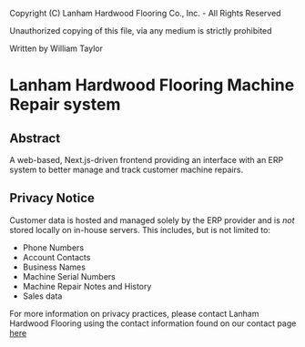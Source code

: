 Copyright (C) Lanham Hardwood Flooring Co., Inc. - All Rights Reserved

Unauthorized copying of this file, via any medium is strictly prohibited

Written by William Taylor

# Lanham Hardwood Flooring Machine Repair system

## Abstract

A web-based, Next.js-driven frontend providing an interface with an ERP system to better manage and track customer machine repairs.

## Privacy Notice

Customer data is hosted and managed solely by the ERP provider and is _not_ stored locally on in-house servers. This includes, but is not limited to:

- Phone Numbers
- Account Contacts
- Business Names
- Machine Serial Numbers
- Machine Repair Notes and History
- Sales data

For more information on privacy practices, please contact Lanham Hardwood Flooring using the contact information found on our contact page [here](https://lanhamhardwood.com/people/)
